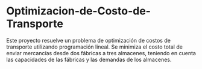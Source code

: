 # Optimizacion-de-Costo-de-Transporte
Este proyecto resuelve un problema de optimización de costos de transporte utilizando programación lineal. Se minimiza el costo total de enviar mercancías desde dos fábricas a tres almacenes, teniendo en cuenta las capacidades de las fábricas y las demandas de los almacenes.
